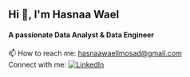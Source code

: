 ## Hi 👋, I'm Hasnaa Wael
#### A passionate Data Analyst & Data Engineer
📫 How to reach me: hasnaawaellmosad@gmail.com <br>
Connect with me:
[![LinkedIn](https://image.flaticon.com/icons/png/512/174/174857.png)](https://www.linkedin.com/in/hasnaa-wael-b1a718216/)

